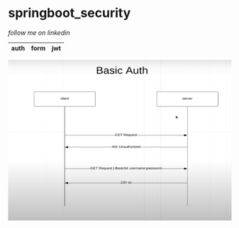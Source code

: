 # springboot_security
*follow me on linkedin*

auth | form | jwt
-----|------|----

![](images/basic_Auth.PNG)
